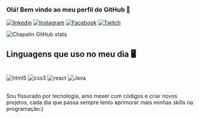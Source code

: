 
### Olá! Bem vindo ao meu perfil do GitHub 👋 

[![linkedin](https://img.shields.io/badge/LinkedIn-0077B5?style=for-the-badge&logo=linkedin&logoColor=white)](https://www.linkedin.com/in/paulo-alexandre-1aa395231/)
[![Instagram](https://img.shields.io/badge/Instagram-E4405F?style=for-the-badge&logo=instagram&logoColor=white)](https://www.instagram.com/alexandrre_o/)
[![Facebook](https://img.shields.io/badge/Facebook-1877F2?style=for-the-badge&logo=facebook&logoColor=white)](https://www.facebook.com/p.alexandrepbs/)
[![Twitch](https://img.shields.io/badge/Twitch-9146FF?style=for-the-badge&logo=twitch&logoColor=white)](https://www.twitch.tv/chapalin_/about)

![Chapalin GitHub stats](https://github-readme-stats.vercel.app/api?username=Chapalin&show_icons=true&theme=tokyonight)

## Linguagens que uso no meu dia 🖥️

<div style="display: inline_block"><br/>
 <img aling="center" alt="html5" src="https://img.shields.io/badge/HTML5-E34F26?style=for-the-badge&logo=html5&logoColor=white" 
 />
 <img aling="center" alt="css3" src="https://img.shields.io/badge/CSS3-1572B6?style=for-the-badge&logo=css3&logoColor=white" 
 />
 <img aling="center" alt="react" src="https://img.shields.io/badge/React-20232A?style=for-the-badge&logo=react&logoColor=61DAFB" 
 />
 <img aling="center" alt="Java" src="https://img.shields.io/badge/JavaScript-323330?style=for-the-badge&logo=javascript&logoColor=F7DF1E" 
 />
</div><br/>

Sou fissurado por tecnologia, amo mexer com códigos e criar novos projetos, cada dia que passa sempre tento aprimorar mais minhas skills na programação:) 
